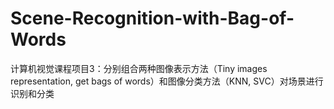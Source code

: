 # Scene-Recognition-with-Bag-of-Words
计算机视觉课程项目3：分别组合两种图像表示方法（Tiny images representation, get bags of words）和图像分类方法（KNN, SVC）对场景进行识别和分类
